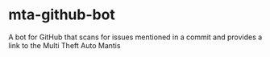 # mta-github-bot
A bot for GitHub that scans for issues mentioned in a commit and provides a link to the Multi Theft Auto Mantis
